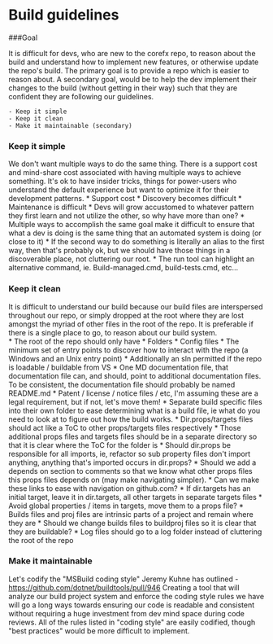 Build guidelines
================
###Goal

It is difficult for devs, who are new to the corefx repo, to reason about the build and understand how to implement new features, or otherwise update the repo's build.  The primary goal is to provide a repo which is easier to reason about.  A secondary goal, would be to help the dev implement their changes to the build (without getting in their way) such that they are confident they are following our guidelines.

	- Keep it simple
	- Keep it clean
	- Make it maintainable (secondary)

### Keep it simple

We don't want multiple ways to do the same thing.  There is a support cost and mind-share cost associated with having multiple ways to achieve something.  It's ok to have insider tricks, things for power-users who understand the default experience but want to optimize it for their development patterns.
	* Support cost
		* Discovery becomes difficult
		* Maintenance is difficult
		* Devs will grow accustomed to whatever pattern they first learn and not utilize the other, so why have more than one?
		* Multiple ways to accomplish the same goal make it difficult to ensure that what a dev is doing is the same thing that an automated system is doing (or close to it)
	* If the second way to do something is literally an alias to the first way, then that's probably ok, but we should have those things in a discoverable place, not cluttering our root.
		* The run tool can highlight an alternative command, ie. Build-managed.cmd, build-tests.cmd, etc…

### Keep it clean

It is difficult to understand our build because our build files are interspersed throughout our repo, or simply dropped at the root where they are lost amongst the myriad of other files in the root of the repo.  It is preferable if there is a single place to go, to reason about our build system.  
	* The root of the repo should only have 
		* Folders
		* Config files
		* The minimum set of entry points to discover how to interact with the repo (a Windows and an Unix entry point)
			* Additionally an sln permitted if the repo is loadable / buildable from VS
		* One MD documentation file, that documentation file can, and should, point to additional documentation files. To be consistent, the documentation file should probably be named README.md
		* Patent / license / notice files / etc, I'm assuming these are a legal requirement, but if not, let's move them!
	* Separate build specific files into their own folder to ease determining what is a build file, ie what do you need to look at to figure out how the build works. 
	* Dir.props/targets files should act like a ToC to other props/targets files respectively
		* Those additional props files and targets files should be in a separate directory so that it is clear where the ToC for the folder is
		* Should dir.props be responsible for all imports, ie, refactor so sub property files don't import anything, anything that's imported occurs in dir.props?
			* Should we add a depends on section to comments so that we know what other props files this props files depends on (may make navigating simpler).
				* Can we make these links to ease with navigation on github.com?
		* If dir.targets has an initial target, leave it in dir.targets, all other targets in separate targets files
		* Avoid global properties / items in targets, move them to a props file?
	* Builds files and proj files are intrinsic parts of a project and remain where they are
		* Should we change builds files to buildproj files so it is clear that they are buildable?
	* Log files should go to a log folder instead of cluttering the root of the repo

### Make it maintainable

Let's codify the "MSBuild coding style" Jeremy Kuhne has outlined - https://github.com/dotnet/buildtools/pull/946
Creating a tool that will analyze our build project system and enforce the coding style rules we have will go a long ways towards ensuring our code is readable and consistent without requiring a huge investment from dev mind space during code reviews.  All of the rules listed in "coding style" are easily codified, though "best practices" would be more difficult to implement. 
